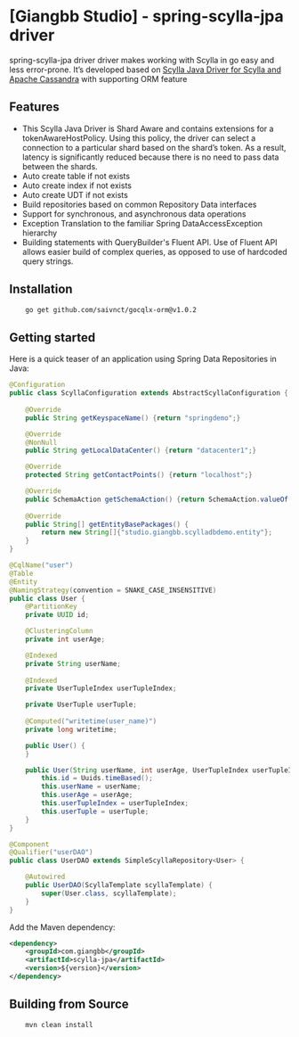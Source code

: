 # [Giangbb Studio] - spring-scylla-jpa driver

spring-scylla-jpa driver driver makes working with Scylla in go easy and less error-prone.
It’s developed based on [Scylla Java Driver for Scylla and Apache Cassandra](https://github.com/scylladb/java-driver) with supporting ORM feature

## Features
* This Scylla Java Driver is Shard Aware and contains extensions for a tokenAwareHostPolicy. Using this policy, the driver can select a connection to a particular shard based on the shard’s token. As a result, latency is significantly reduced because there is no need to pass data between the shards.
* Auto create table if not exists
* Auto create index if not exists
* Auto create UDT if not exists
* Build repositories based on common Repository Data interfaces
* Support for synchronous, and asynchronous data operations
* Exception Translation to the familiar Spring DataAccessException hierarchy
* Building statements with QueryBuilder's Fluent API. Use of Fluent API allows easier build of complex queries, as opposed to use of hardcoded query strings.

## Installation

```bash
    go get github.com/saivnct/gocqlx-orm@v1.0.2
```

## Getting started

Here is a quick teaser of an application using Spring Data Repositories in Java:
```java
@Configuration
public class ScyllaConfiguration extends AbstractScyllaConfiguration {
    
    @Override
    public String getKeyspaceName() {return "springdemo";}

    @Override
    @NonNull
    public String getLocalDataCenter() {return "datacenter1";}

    @Override
    protected String getContactPoints() {return "localhost";}

    @Override
    public SchemaAction getSchemaAction() {return SchemaAction.valueOf("CREATE_IF_NOT_EXISTS");}
    
    @Override
    public String[] getEntityBasePackages() {
        return new String[]{"studio.giangbb.scylladbdemo.entity"};
    }
}

@CqlName("user")
@Table
@Entity
@NamingStrategy(convention = SNAKE_CASE_INSENSITIVE)
public class User {
    @PartitionKey
    private UUID id;

    @ClusteringColumn
    private int userAge;

    @Indexed
    private String userName;
    
    @Indexed
    private UserTupleIndex userTupleIndex;

    private UserTuple userTuple;
    
    @Computed("writetime(user_name)")
    private long writetime;

    public User() {
    }

    public User(String userName, int userAge, UserTupleIndex userTupleIndex, UserTuple userTuple) {
        this.id = Uuids.timeBased();
        this.userName = userName;
        this.userAge = userAge;
        this.userTupleIndex = userTupleIndex;
        this.userTuple = userTuple;
    }
}

@Component
@Qualifier("userDAO")
public class UserDAO extends SimpleScyllaRepository<User> {

    @Autowired
    public UserDAO(ScyllaTemplate scyllaTemplate) {
        super(User.class, scyllaTemplate);
    }
}
```

Add the Maven dependency:
```xml
<dependency>
    <groupId>com.giangbb</groupId>
    <artifactId>scylla-jpa</artifactId>
    <version>${version}</version>
</dependency>
```

## Building from Source
```bash
    mvn clean install
```